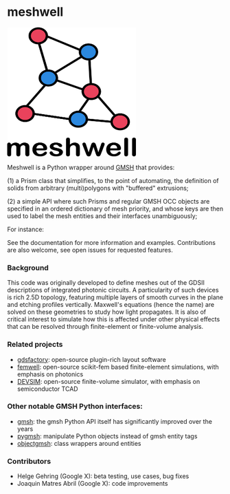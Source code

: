 # meshwell

<img src="meshwell.png" width="300" height="300">

Meshwell is a Python wrapper around [GMSH](https://gitlab.onelab.info/gmsh/gmsh) that provides:

(1) a Prism class that simplifies, to the point of automating, the definition of solids from arbitrary (multi)polygons with "buffered" extrusions;

(2) a simple API where such Prisms and regular GMSH OCC objects are specified in an ordered dictionary of mesh priority, and whose keys are then used to label the mesh entities and their interfaces unambiguously;

For instance:

<ADD EXAMPLE>

See the documentation for more information and examples. Contributions are also welcome, see open issues for requested features.

### Background

This code was originally developed to define meshes out of the GDSII descriptions of integrated photonic circuits. A particularity of such devices is rich 2.5D topology, featuring multiple layers of smooth curves in the plane and etching profiles vertically.  Maxwell's equations (hence the name) are solved on these geometries to study how light propagates. It is also of critical interest to simulate how this is affected under other physical effects that can be resolved through finite-element or finite-volume analysis.

### Related projects
* [gdsfactory](https://github.com/gdsfactory/gdsfactory): open-source plugin-rich layout software
* [femwell](https://github.com/HelgeGehring/femwell): open-source scikit-fem based finite-element simulations, with emphasis on photonics
* [DEVSIM](https://github.com/devsim/devsim): open-source finite-volume simulator, with emphasis on semiconductor TCAD

### Other notable GMSH Python interfaces:
* [gmsh](https://gitlab.onelab.info/gmsh/gmsh): the gmsh Python API itself has significantly improved over the years
* [pygmsh](https://github.com/meshpro/pygmsh): manipulate Python objects instead of gmsh entity tags
* [objectgmsh](https://github.com/nemocrys/objectgmsh): class wrappers around entities

### Contributors
* Helge Gehring (Google X): beta testing, use cases, bug fixes
* Joaquin Matres Abril (Google X): code improvements
